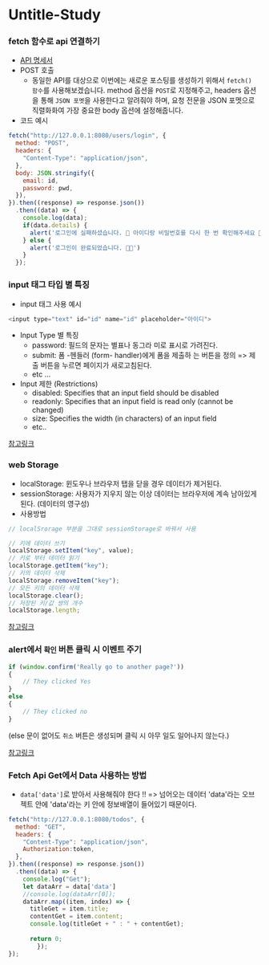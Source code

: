 # Untitle-Study
### fetch 함수로 api 연결하기
- [API 명세서](https://github.com/LeeJoEun-01/wanted-pre-onboarding-challenge-fe-1-api)
- POST 호출
  - 동일한 API를 대상으로 이번에는 새로운 포스팅를 생성하기 위해서 `fetch() 함수`를 사용해보겠습니다. method 옵션을 `POST`로 지정해주고, headers 옵션을 통해 `JSON 포멧`을 사용한다고 알려줘야 하며, 요청 전문을 JSON 포멧으로 직렬화화여 가장 중요한 body 옵션에 설정해줍니다.
- 코드 예시
```javascript
fetch("http://127.0.0.1:8080/users/login", {
  method: "POST",
  headers: {
    "Content-Type": "application/json",
  },
  body: JSON.stringify({
    email: id,
    password: pwd,
  }),
}).then((response) => response.json())
  .then((data) => {
    console.log(data);
    if(data.details) {
      alert('로그인에 실패하셨습니다. 🥲 아이디랑 비밀번호를 다시 한 번 확인해주세요 🙏🏻')
    } else {
      alert('로그인이 완료되었습니다. 🙌🏻')
    }
  });
```

### input 태그 타입 별 특징
- input 태그 사용 예시
```javascript
<input type="text" id="id" name="id" placeholder="아이디">
```
- Input Type 별 특징
  - password: 필드의 문자는 별표나 동그라 미로 표시로 가려진다.
  - submit: 폼 -헨들러 (form- handler)에게 폼을 제출하 는 버튼을 정의 => 제출 버튼을 누르면 페이지가 새로고침된다.
  - etc ...
- Input 제한 (Restrictions)
  - disabled: Specifies that an input field should be disabled
  - readonly: Specifies that an input field is read only (cannot be changed)
  - size: Specifies the width (in characters) of an input field
  - etc..
  
[참고링크](http://jun.hansung.ac.kr/cwp/htmls/HTML%20Input%20Types.html)

### web Storage
- localStorage: 윈도우나 브라우저 탭을 닫을 경우 데이터가 제거된다.
- sessionStorage: 사용자가 지우지 않는 이상 데이터는 브라우저에 계속 남아있게 된다. (데이터의 영구성)
- 사용방법
```javascript
// localSrorage 부분을 그대로 sessionStorage로 바꿔서 사용

// 키에 데이터 쓰기
localStorage.setItem("key", value);
// 키로 부터 데이터 읽기
localStorage.getItem("key");
// 키의 데이터 삭제
localStorage.removeItem("key");
// 모든 키의 데이터 삭제
localStorage.clear();
// 저장된 키/값 쌍의 개수
localStorage.length;
```

[참고링크](https://www.daleseo.com/js-web-storage/)

### alert에서 `확인` 버튼 클릭 시 이벤트 주기
```javascript
if (window.confirm('Really go to another page?'))
{
    // They clicked Yes
}
else
{
    // They clicked no
}
```
(else 문이 없어도 `취소` 버튼은 생성되며 클릭 시 아무 일도 일어나지 않는다.)  
  
[참고링크](https://stackoverflow.com/questions/9394131/go-to-url-after-ok-button-if-alert-is-pressed/9394143#9394143)

### Fetch Api Get에서 Data 사용하는 방법
- `data['data']`로 받아서 사용해줘야 한다 !!
=> 넘어오는 데이터 'data'라는 오브젝트 안에 'data'라는 키 안에 정보배열이 들어있기 때문이다.
```javascript
fetch("http://127.0.0.1:8080/todos", {
  method: "GET",
  headers: {
    "Content-Type": "application/json",
    Authorization:token,
  },
}).then((response) => response.json())
  .then((data) => {
    console.log("Get");
    let dataArr = data['data']
    //console.log(dataArr[0]);
    dataArr.map((item, index) => {
      titleGet = item.title;
      contentGet = item.content;
      console.log(titleGet + " : " + contentGet);
      
      return 0;
		});
});
```
